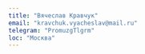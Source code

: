 ```yaml
---
title: "Вячеслав Кравчук"
email: "kravchuk.vyacheslav@mail.ru"
telegram: "PromuzgTlgrm"
loc: "Москва"
---
```


